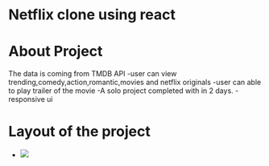 # Netflix clone using react

# About Project

The data is coming from TMDB API
-user can view trending,comedy,action,romantic,movies and netflix originals
-user can able to play trailer of the movie
-A solo project completed with in 2 days.
-responsive ui
# Layout of the project
- <img src="https://www.linkpicture.com/q/netflix.jpg"></img>



